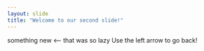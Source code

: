 ```yaml
---
layout: slide
title: "Welcome to our second slide!"
---
```

something new <-- that was so lazy
Use the left arrow to go back!